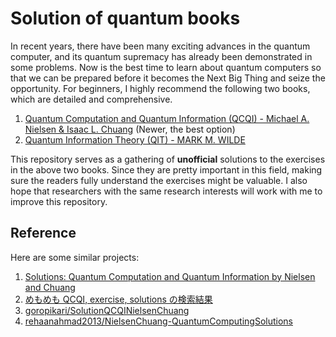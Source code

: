 # Solution of quantum books

In recent years, there have been many exciting advances in the quantum computer, and its quantum supremacy has already been demonstrated in some problems. Now is the best time to learn about quantum computers so that we can be prepared before it becomes the Next Big Thing and seize the opportunity. For beginners, I highly recommend the following two books, which are detailed and comprehensive.

1. [Quantum Computation and Quantum Information (QCQI) - Michael A. Nielsen & Isaac L. Chuang](./books/QCQI.pdf) (Newer, the best option)
2. [Quantum Information Theory (QIT) - MARK M. WILDE](./books/QIT.pdf)

This repository serves as a gathering of **unofficial** solutions to the exercises in the above two books. Since they are pretty important in this field, making sure the readers fully understand the exercises might be valuable. I also hope that researchers with the same research interests will work with me to improve this repository.


## Reference
Here are some similar projects:
1. [Solutions: Quantum Computation and Quantum Information by Nielsen and Chuang](https://serab.net/docs/qcqi/)
2. [めもめも QCQI, exercise, solutions の検索結果](https://enakai00.hatenablog.com/search?q=QCQI+exercise+solutions)
3. [goropikari/SolutionQCQINielsenChuang](https://github.com/goropikari/SolutionQCQINielsenChuang)
4. [rehaanahmad2013/NielsenChuang-QuantumComputingSolutions](https://github.com/rehaanahmad2013/NielsenChuang-QuantumComputingSolutions)
